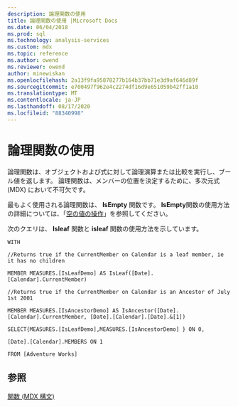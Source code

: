 ```yaml
---
description: 論理関数の使用
title: 論理関数の使用 |Microsoft Docs
ms.date: 06/04/2018
ms.prod: sql
ms.technology: analysis-services
ms.custom: mdx
ms.topic: reference
ms.author: owend
ms.reviewer: owend
author: minewiskan
ms.openlocfilehash: 2a13f9fa95878277b164b37bb71e3d9af646d89f
ms.sourcegitcommit: e700497f962e4c2274df16d9e651059b42ff1a10
ms.translationtype: MT
ms.contentlocale: ja-JP
ms.lasthandoff: 08/17/2020
ms.locfileid: "88340998"
---
```

# <a name="using-logical-functions"></a>論理関数の使用


  論理関数は、オブジェクトおよび式に対して論理演算または比較を実行し、ブール値を返します。 論理関数は、メンバーの位置を決定するために、多次元式 (MDX) において不可欠です。  
  
 最もよく使用される論理関数は、 **IsEmpty** 関数です。 **IsEmpty**関数の使用方法の詳細については、「[空の値の操作](../mdx/working-with-empty-values.md)」を参照してください。  
  
 次のクエリは、 **Isleaf** 関数と **isleaf** 関数の使用方法を示しています。  
  
 `WITH`  
  
 `//Returns true if the CurrentMember on Calendar is a leaf member, ie it has no children`  
  
 `MEMBER MEASURES.[IsLeafDemo] AS IsLeaf([Date].[Calendar].CurrentMember)`  
  
 `//Returns true if the CurrentMember on Calendar is an Ancestor of July 1st 2001`  
  
 `MEMBER MEASURES.[IsAncestorDemo] AS IsAncestor([Date].[Calendar].CurrentMember, [Date].[Calendar].[Date].&[1])`  
  
 `SELECT{MEASURES.[IsLeafDemo],MEASURES.[IsAncestorDemo] } ON 0,`  
  
 `[Date].[Calendar].MEMBERS ON 1`  
  
 `FROM [Adventure Works]`  
  
## <a name="see-also"></a>参照  
 [関数 &#40;MDX 構文&#41;](../mdx/functions-mdx-syntax.md)  
  
  
